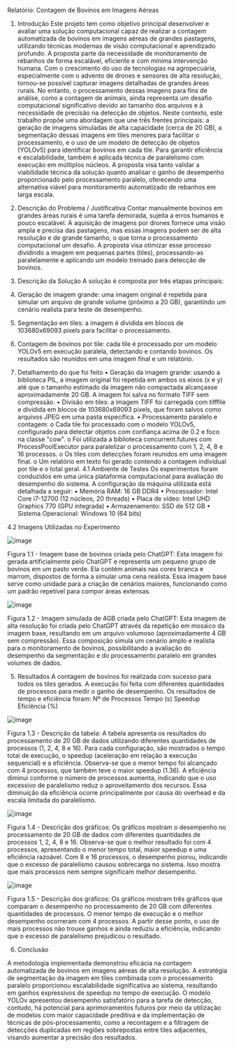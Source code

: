 Relatório: Contagem de Bovinos em Imagens Aéreas

1. Introdução
Este projeto tem como objetivo principal desenvolver e avaliar uma solução computacional capaz de realizar a contagem automatizada de bovinos em imagens aéreas de grandes pastagens, utilizando técnicas modernas de visão computacional e aprendizado profundo. A proposta parte da necessidade de monitoramento de rebanhos de forma escalável, eficiente e com mínima intervenção humana.
Com o crescimento do uso de tecnologias na agropecuária, especialmente com o advento de drones e sensores de alta resolução, tornou-se possível capturar imagens detalhadas de grandes áreas rurais. No entanto, o processamento dessas imagens para fins de análise, como a contagem de animais, ainda representa um desafio computacional significativo devido ao tamanho dos arquivos e à necessidade de precisão na detecção de objetos.
Neste contexto, este trabalho propõe uma abordagem que une três frentes principais: a geração de imagens simuladas de alta capacidade (cerca de 20 GB), a segmentação dessas imagens em tiles menores para facilitar o processamento, e o uso de um modelo de detecção de objetos (YOLOv5) para identificar bovinos em cada tile. Para garantir eficiência e escalabilidade, também é aplicada técnica de paralelismo com execução em múltiplos núcleos.
A proposta visa tanto validar a viabilidade técnica da solução quanto analisar o ganho de desempenho proporcionado pelo processamento paralelo, oferecendo uma alternativa viável para monitoramento automatizado de rebanhos em larga escala.

2. Descrição do Problema / Justificativa
Contar manualmente bovinos em grandes áreas rurais é uma tarefa demorada, sujeita a erros humanos e pouco escalável. A aquisição de imagens por drones fornece uma visão ampla e precisa das pastagens, mas essas imagens podem ser de alta resolução e de grande tamanho, o que torna o processamento computacional um desafio. A proposta visa otimizar esse processo dividindo a imagem em pequenas partes (tiles), processando-as paralelamente e aplicando um modelo treinado para detecção de bovinos.

3. Descrição da Solução
A solução é composta por três etapas principais:
1.	Geração de imagem grande: uma imagem original é repetida para simular um arquivo de grande volume (próximo a 20 GB), garantindo um cenário realista para teste de desempenho.
2.	Segmentação em tiles: a imagem é dividida em blocos de 103680x69093 pixels para facilitar o processamento.
3.	Contagem de bovinos por tile: cada tile é processado por um modelo YOLOv5 em execução paralela, detectando e contando bovinos. Os resultados são reunidos em uma imagem final e um relatório.

4. Detalhamento do que foi feito
•	Geração da imagem grande: usando a biblioteca PIL, a imagem original foi repetida em ambos os eixos (x e y) até que o tamanho estimado da imagem não compactada alcançasse aproximadamente 20 GB. A imagem foi salva no formato TIFF sem compressão.
•	Divisão em tiles: a imagem TIFF foi carregada com tifffile e dividida em blocos de 103680x69093 pixels, que foram salvos como arquivos JPEG em uma pasta específica.
•	Processamento paralelo e contagem:
o	Cada tile foi processado com o modelo YOLOv5, configurado para detectar objetos com confiança acima de 0.2 e foco na classe "cow".
o	Foi utilizada a biblioteca concurrent.futures com ProcessPoolExecutor para paralelizar o processamento com 1, 2, 4, 8 e 16 processos.
o	Os tiles com detecções foram reunidos em uma imagem final.
o	Um relatório em texto foi gerado contendo a contagem individual por tile e o total geral.
4.1 Ambiente de Testes
Os experimentos foram conduzidos em uma única plataforma computacional para avaliação do desempenho do sistema. A configuração da máquina utilizada está detalhada a seguir:
•	Memória RAM: 16 GB DDR4
•	Processador: Intel Core i7-12700 (12 núcleos, 20 threads)
•	Placa de vídeo: Intel UHD Graphics 770 (GPU integrada)
•	Armazenamento: SSD de 512 GB
•	Sistema Operacional: Windows 10 (64 bits)

4.2 Imagens Utilizadas no Experimento
 
 ![image](https://github.com/user-attachments/assets/8ad91e5e-e98f-41a9-ae2d-f04b71052744)

Figura 1.1 - Imagem base de bovinos criada pelo ChatGPT:
Esta imagem foi gerada artificialmente pelo ChatGPT e representa um pequeno grupo de bovinos em um pasto verde. Ela contém animais nas cores branca e marrom, dispostos de forma a simular uma cena realista. Essa imagem base serve como unidade para a criação de cenários maiores, funcionando como um padrão repetível para compor áreas extensas.

 ![image](https://github.com/user-attachments/assets/a17cffac-d107-47ed-bcbf-8da25dbb1764)

Figura 1.2 - Imagem simulada de 4GB criada pelo ChatGPT:
Esta imagem de alta resolução foi criada pelo ChatGPT através da repetição em mosaico da imagem base, resultando em um arquivo volumoso (aproximadamente 4 GB sem compressão). Essa composição simula um cenário amplo e realista para o monitoramento de bovinos, possibilitando a avaliação do desempenho da segmentação e do processamento paralelo em grandes volumes de dados.

5. Resultados
A contagem de bovinos foi realizada com sucesso para todos os tiles gerados. A execução foi feita com diferentes quantidades de processos para medir o ganho de desempenho. Os resultados de tempo e eficiência foram:
Nº de Processos	Tempo (s)	Speedup	Eficiência (%)

![image](https://github.com/user-attachments/assets/9cd1f46c-2e03-4700-b4b0-12531dafe7a1)

Figura 1.3 - Descrição da tabela: A tabela apresenta os resultados do processamento de 20 GB de dados utilizando diferentes quantidades de processos (1, 2, 4, 8 e 16). Para cada configuração, são mostrados o tempo total de execução, o speedup (aceleração em relação à execução sequencial) e a eficiência. Observa-se que o menor tempo foi alcançado com 4 processos, que também teve o maior speedup (1.36). A eficiência diminui conforme o número de processos aumenta, indicando que o uso excessivo de paralelismo reduz o aproveitamento dos recursos. Essa diminuição da eficiência ocorre principalmente por causa do overhead e da escala limitada do paralelismo.

 ![image](https://github.com/user-attachments/assets/b4846c46-4dcb-4d68-99e4-8c1c2b3eb6c4)

Figura 1.4 - Descrição dos gráficos: Os gráficos mostram o desempenho no processamento de 20 GB de dados com diferentes quantidades de processos 1, 2, 4, 8 e 16. Observa-se que o melhor resultado foi com 4 processos, apresentando o menor tempo total, maior speedup e uma eficiência razoável. Com 8 e 16 processos, o desempenho piorou, indicando que o excesso de paralelismo causou sobrecarga no sistema. Isso mostra que mais processos nem sempre significam melhor desempenho.

![image](https://github.com/user-attachments/assets/50be1a18-47bf-4b9a-b073-377dfd5f6518)
 
Figura 1.5 - Descrição dos gráficos: Os gráficos mostram três gráficos que comparam o desempenho no processamento de 20 GB com diferentes quantidades de processos. O menor tempo de execução e o melhor desempenho ocorreram com 4 processos. A partir desse ponto, o uso de mais processos não trouxe ganhos e ainda reduziu a eficiência, indicando que o excesso de paralelismo prejudicou o resultado.

6. Conclusão

A metodologia implementada demonstrou eficácia na contagem automatizada de bovinos em imagens aéreas de alta resolução. A estratégia de segmentação da imagem em tiles combinada com o processamento paralelo proporcionou escalabilidade significativa ao sistema, resultando em ganhos expressivos de speedup no tempo de execução. O modelo YOLOv apresentou desempenho satisfatório para a tarefa de detecção, contudo, há potencial para aprimoramentos futuros por meio da utilização de modelos com maior capacidade preditiva e da implementação de técnicas de pós-processamento, como a recontagem e a filtragem de detecções duplicadas em regiões sobrepostas entre tiles adjacentes, visando aumentar a precisão dos resultados. 



